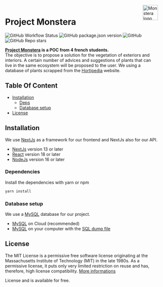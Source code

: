 <a href="https://aimeos.org/">
    <img src="https://avatars.githubusercontent.com/u/116264644?s=200&v=4" alt="Monstera logo" title="Monstera" align="right" height="50" />
</a>

# Project Monstera

![GitHub Workflow Status](https://img.shields.io/github/actions/workflow/status/project-monstera/monstera-app/ci.yml)
![GitHub package.json version](https://img.shields.io/github/package-json/v/project-monstera/monstera-app)
![GitHub](https://img.shields.io/github/license/project-monstera/monstera-app)
![GitHub Repo stars](https://img.shields.io/github/stars/project-monstera/monstera-app)

**[Project Monstera](/) is a POC from 4 french students.**<br/>
The objective is to propose a solution for the vegetation of exteriors and interiors. A certain number of advices and suggestions of plants that can live in the same ecosystem will be proposed to the user.
We using a database of plants scrapped from the [Hortipedia](https://hortipedia.com/) website.

## Table Of Content

- [Installation](#installation)
  - [Deps](#dependencies)
  - [Database setup](#database-setup)
- [License](#license)

## Installation

We use [NextJs](https://nextjs.org) as a framework for our frontend and NextJs also for our API.

- [NextJs](https://nextjs.org) version 13 or later
- [React](https://reactjs.org) version 18 or later
- [NodeJs](https://nodejs.org) version 16 or later

### Dependencies

Install the dependencies with yarn or npm

```bash
yarn install
```

### Database setup

We use a [MySQL](https://www.mysql.com) database for our project.

- [MySQL](https://www.mysql.com) on Cloud (recommended)
- [MySQL](https://www.mysql.com) on your computer with the [SQL dump file](/db_hortipedia.sql)

## License

The MIT License is a permissive free software license originating at the Massachusetts Institute of Technology (MIT) in the late 1980s. As a permissive license, it puts only very limited restriction on reuse and has, therefore, high license compatibility. [More informations](https://en.wikipedia.org/wiki/MIT_License)

License and is available for free.
